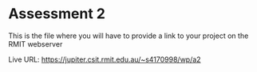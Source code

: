 # Assessment 2
This is the file where you will have to provide a link to your project on the RMIT webserver

Live URL: https://jupiter.csit.rmit.edu.au/~s4170998/wp/a2
